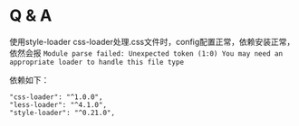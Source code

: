# Q & A
使用style-loader css-loader处理.css文件时，config配置正常，依赖安装正常，依然会报 `Module parse failed: Unexpected token (1:0)
You may need an appropriate loader to handle this file type`

依赖如下：
```
"css-loader": "^1.0.0",
"less-loader": "^4.1.0",
"style-loader": "^0.21.0",
```